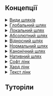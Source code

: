 ## Концепції

<details>
  <summary><a href="./concept/Path.md#види-шляхів">
  Види шляхів
  </a></summary>
  Рядок, що ідентифікує файл, шляхом перерахунку файлів котрі містять даний безпосередньо або опосередковано, називається - <code>шляхом</code>.
</details>

<details>
  <summary><a href="./concept/Path.md#глобальний-шлях">
  Глобальний шлях
  </a></summary>
  Це абсолютний або відносний шлях до файлу, який містить протокол, зокрема може містити порожній протокол.
</details>

<details>
  <summary><a href="./concept/Path.md#локальний-шлях">
  Локальний шлях
  </a></summary>
  Це абсолютний або відносний шлях до файлу чи директорії, що не містить назви протоколу.
</details>

<details>
  <summary><a href="./concept/Path.md#абсолютний-шлях">
  Абсолютний шлях
  </a></summary>
  Це шлях, який починається із кореневої директорії.
</details>

<details>
  <summary><a href="./concept/Path.md#відносний-шлях">
  Відносний шлях
  </a></summary>
  Це шлях, який визначає місце розташування файлу відносно іншого файлу, а не відносно кореня, і ніколи не починається із кореня.
</details>

<details>
  <summary><a href="./concept/Path.md#нормальний-шлях">
  Нормальний шлях
  </a></summary>
  Це шлях, приведений до форми, в якій шлях унікально ідентифікує файл із можливість диференціації директорії.
</details>

<details>
  <summary><a href="./concept/Path.md#канонічний-шлях">
  Канонічний шлях
  </a></summary>
  Це шлях, приведений до форми, в якій шлях унікально ідентифікує файл без можливості диференціації директорії.
</details>

<details>
  <summary><a href="./concept/Path.md#нативний-шлях">
  Нативний шлях
  </a></summary>
  Це шлях, яким має вигляд, характерний для якоїсь операційної системи, платформи чи інтерпретатора.
</details>

<details>
  <summary><a href="./concept/File.md#софт-лінк">
  Софт лінк
  </a></summary>
  Це файл, який містить посилання на інший файл у вигляді абсолютного або відносного шляху.
</details>

<details>
  <summary><a href="./concept/File.md#хард-лінк">
  Хард лінк
  </a></summary>
  Це запис файлу, який асоціює задане ім’я із цим файлом у файловій системі.
</details>

<details>
  <summary><a href="./concept/File.md#текст-лінк">
  Текст лінк
  </a></summary>
  Це файл, який містить посилання на інший файл у вигляді абсолютного або відносного шляху, та може переносити виконання операцій, що були задані для нього, на файл, вказаний у посиланні.
</details>


## Туторіли

<!-- <details><summary><a href="./tutorial/xxx.md">
      xxx
  </a></summary>
  xxx.
</details> -->
